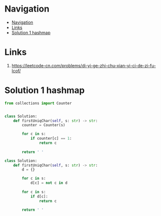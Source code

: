 # Navigation
- [Navigation](#navigation)
- [Links](#links)
- [Solution 1 hashmap](#solution-1-hashmap)

# Links
1. https://leetcode-cn.com/problems/di-yi-ge-zhi-chu-xian-yi-ci-de-zi-fu-lcof/

# Solution 1 hashmap
```python
from collections import Counter


class Solution:
    def firstUniqChar(self, s: str) -> str:
        counter = Counter(s)

        for c in s:
            if counter[c] == 1:
                return c
        
        return ' '
```
```python
class Solution:
    def firstUniqChar(self, s: str) -> str:
        d = {}

        for c in s:
            d[c] = not c in d
        
        for c in s:
            if d[c]:
                return c

        return ' '
```
